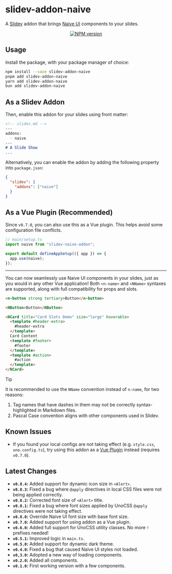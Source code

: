 # slidev-addon-naive

A [Slidev](https://sli.dev) addon that brings [Naive UI](https://naiveui.com)
components to your slides.

<div align="center">
  <a href="https://npmjs.com/package/slidev-addon-naive">
    <img
      src="https://img.shields.io/npm/v/slidev-addon-naive?color=2B90B6"
      alt="NPM version"
    >
  </a>
</div>

## Usage

Install the package, with your package manager of choice:

```sh
npm install --save slidev-addon-naive
pnpm add slidev-addon-naive
yarn add slidev-addon-naive
bun add slidev-addon-naive
```

## As a Slidev Addon

Then, enable this addon for your slides using front matter:

<!-- prettier-ignore -->
```markdown
<!-- slides.md -->
---
addons:
  - naive
---
# A Slide Show
...
```

Alternatively, you can enable the addon by adding the following property into
`package.json`:

```json
{
  "slidev": {
    "addons": ["naive"]
  }
}
```

## As a Vue Plugin (Recommended)

Since `v0.7.0`, you can also use this as a Vue plugin. This helps avoid some
configuration file conflicts.

```ts
// main/setup.ts
import naive from "slidev-naive-addon";

export default defineAppSetup(({ app }) => {
  app.use(naive);
});
```

---

You can now seamlessly use Naive UI components in your slides, just as you would
in any other Vue application! Both `<n-name>` and `<NName>` syntaxes are
supported, along with full compatibility for props and slots.

<!-- prettier-ignore -->
```html
<n-button strong tertiary>Button</n-button>

<NButton>Button</NButton>

<NCard title="Card Slots Demo" size="large" hoverable>
  <template #header-extra>
    #header-extra
  </template>
  Card Content
  <template #footer>
    #footer
  </template>
  <template #action>
    #action
  </template>
</NCard>
```

> [!TIP]
>
> It is recommended to use the `NName` convention instead of `n-name`, for two
> reasons:
>
> 1. Tag names that have dashes in them may not be correctly syntax-highlighted
>    in Markdown files.
> 2. Pascal Case convention aligns with other components used in Slidev.

## Known Issues

- If you found your local configs are not taking effect (e.g. `style.css`,
  `uno.config.ts`), try using this addon as a
  [Vue Plugin](#as-a-vue-plugin-recommended) instead (requires `v0.7.0`).

## Latest Changes

- **`v0.8.4`:** Added support for dynamic icon size in `<Alert>`.
- **`v0.8.3`:** Fixed a bug where `@apply` directives in local CSS files were
  not being applied correctly.
- **`v0.8.2`:** Corrected font size of `<Alert>` title.
- **`v0.8.1`:** Fixed a bug where font sizes applied by UnoCSS `@apply`
  directives were not taking effect.
- **`v0.8.0`:** Override Naive UI font size with base font size.
- **`v0.7.0`:** Added support for using addon as a Vue plugin.
- **`v0.6.0`:** Added full support for UnoCSS utility classes. No more `!`
  prefixes needed!
- **`v0.5.1`:** Improved logic in `main.ts`.
- **`v0.5.0`:** Added support for dynamic dark theme.
- **`v0.4.0`:** Fixed a bug that caused Naive UI styles not loaded.
- **`v0,3.0`:** Adopted a new way of loading components.
- **`v0.2.0`:** Added all components.
- **`v0.1.0`:** First working version with a few components.
